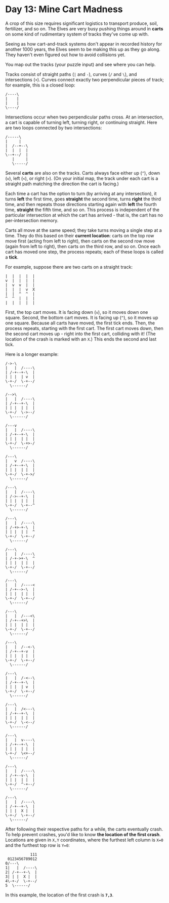 # Day 13: Mine Cart Madness

A crop of this size requires significant logistics to transport produce, soil, fertilizer, and so on. The Elves are very busy pushing things around in **carts** on some kind of rudimentary system of tracks they've come up with.

Seeing as how cart-and-track systems don't appear in recorded history for another 1000 years, the Elves seem to be making this up as they go along. They haven't even figured out how to avoid collisions yet.

You map out the tracks (your puzzle input) and see where you can help.

Tracks consist of straight paths (`|` and `-`), curves (`/` and `\`), and intersections (`+`). Curves connect exactly two perpendicular pieces of track; for example, this is a closed loop:

```
/----\
|    |
|    |
\----/
```

Intersections occur when two perpendicular paths cross. At an intersection, a cart is capable of turning left, turning right, or continuing straight. Here are two loops connected by two intersections:

```
/-----\
|     |
|  /--+--\
|  |  |  |
\--+--/  |
   |     |
   \-----/
```

Several **carts** are also on the tracks. Carts always face either up (`^`), down (`v`), left (`<`), or right (`>`). (On your initial map, the track under each cart is a straight path matching the direction the cart is facing.)

Each time a cart has the option to turn (by arriving at any intersection), it turns **left** the first time, goes **straight** the second time, turns **right** the third time, and then repeats those directions starting again with **left** the fourth time, **straight** the fifth time, and so on. This process is independent of the particular intersection at which the cart has arrived - that is, the cart has no per-intersection memory.

Carts all move at the same speed; they take turns moving a single step at a time. They do this based on their **current location**: carts on the top row move first (acting from left to right), then carts on the second row move (again from left to right), then carts on the third row, and so on. Once each cart has moved one step, the process repeats; each of these loops is called a **tick**.

For example, suppose there are two carts on a straight track:

```
|  |  |  |  |
v  |  |  |  |
|  v  v  |  |
|  |  |  v  X
|  |  ^  ^  |
^  ^  |  |  |
|  |  |  |  |
```

First, the top cart moves. It is facing down (`v`), so it moves down one square. Second, the bottom cart moves. It is facing up (`^`), so it moves up one square. Because all carts have moved, the first tick ends. Then, the process repeats, starting with the first cart. The first cart moves down, then the second cart moves up - right into the first cart, colliding with it! (The location of the crash is marked with an `X`.) This ends the second and last tick.

Here is a longer example:

```
/->-\
|   |  /----\
| /-+--+-\  |
| | |  | v  |
\-+-/  \-+--/
  \------/

/-->\
|   |  /----\
| /-+--+-\  |
| | |  | |  |
\-+-/  \->--/
  \------/

/---v
|   |  /----\
| /-+--+-\  |
| | |  | |  |
\-+-/  \-+>-/
  \------/

/---\
|   v  /----\
| /-+--+-\  |
| | |  | |  |
\-+-/  \-+->/
  \------/

/---\
|   |  /----\
| /->--+-\  |
| | |  | |  |
\-+-/  \-+--^
  \------/

/---\
|   |  /----\
| /-+>-+-\  |
| | |  | |  ^
\-+-/  \-+--/
  \------/

/---\
|   |  /----\
| /-+->+-\  ^
| | |  | |  |
\-+-/  \-+--/
  \------/

/---\
|   |  /----<
| /-+-->-\  |
| | |  | |  |
\-+-/  \-+--/
  \------/

/---\
|   |  /---<\
| /-+--+>\  |
| | |  | |  |
\-+-/  \-+--/
  \------/

/---\
|   |  /--<-\
| /-+--+-v  |
| | |  | |  |
\-+-/  \-+--/
  \------/

/---\
|   |  /-<--\
| /-+--+-\  |
| | |  | v  |
\-+-/  \-+--/
  \------/

/---\
|   |  /<---\
| /-+--+-\  |
| | |  | |  |
\-+-/  \-<--/
  \------/

/---\
|   |  v----\
| /-+--+-\  |
| | |  | |  |
\-+-/  \<+--/
  \------/

/---\
|   |  /----\
| /-+--v-\  |
| | |  | |  |
\-+-/  ^-+--/
  \------/

/---\
|   |  /----\
| /-+--+-\  |
| | |  X |  |
\-+-/  \-+--/
  \------/
```

After following their respective paths for a while, the carts eventually crash. To help prevent crashes, you'd like to know **the location of the first crash**. Locations are given in `X,Y` coordinates, where the furthest left column is `X=0` and the furthest top row is `Y=0`:

```
           111
 0123456789012
0/---\
1|   |  /----\
2| /-+--+-\  |
3| | |  X |  |
4\-+-/  \-+--/
5  \------/
```

In this example, the location of the first crash is **`7,3`**.
